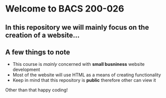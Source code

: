 # Welcome to BACS 200-026
## In this repository we will mainly focus on the creation of a website...

## A few things to note
- This course is *mainly* concerned with **small busniness** website development
- Most of the website will use HTML as a means of creating functionality
- Keep in mind that this repository is **public** therefore other can view it

Other than that happy coding!
